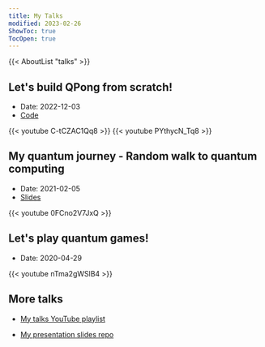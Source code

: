```yaml
---
title: My Talks
modified: 2023-02-26
ShowToc: true
TocOpen: true
---
```


{{< AboutList "talks" >}}

## Let's build QPong from scratch!

- Date: 2022-12-03
- [Code](https://github.com/QPong/qpong-livestream/tree/reference)

{{< youtube C-tCZAC1Qq8 >}}
{{< youtube PYthycN_Tq8 >}}


## My quantum journey - Random walk to quantum computing

- Date: 2021-02-05
- [Slides](https://slides.com/huangjunye/random-walk-to-quantum-computing-long-version)

{{< youtube 0FCno2V7JxQ >}}

## Let's play quantum games!

- Date: 2020-04-29

{{< youtube nTma2gWSlB4 >}}

## More talks

- [My talks YouTube playlist](https://www.youtube.com/playlist?list=PLk_1hMwPuLvdmafW1MjUQ2vInI1IhhR6K)

- [My presentation slides repo](https://github.com/HuangJunye/presentations)